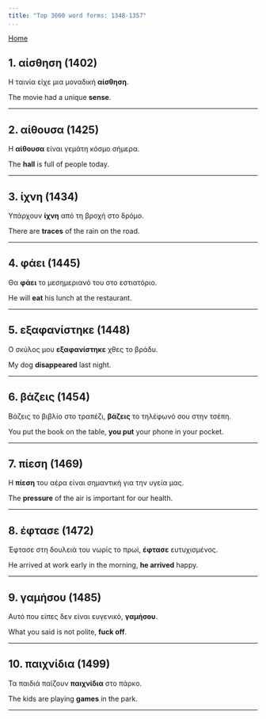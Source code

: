 ```yaml
---
title: "Top 3000 word forms: 1348-1357"
...
```


[Home](./) 

## 1. αίσθηση (1402)

Η ταινία είχε μια μοναδική **αίσθηση**.

The movie had a unique **sense**.

---

## 2. αίθουσα (1425)

Η **αίθουσα** είναι γεμάτη κόσμο σήμερα.  

The **hall** is full of people today.

---

## 3. ίχνη (1434)

Υπάρχουν **ίχνη** από τη βροχή στο δρόμο.  

There are **traces** of the rain on the road.

---

## 4. φάει (1445)

Θα **φάει** το μεσημεριανό του στο εστιατόριο.

He will **eat** his lunch at the restaurant.

---

## 5. εξαφανίστηκε (1448)

Ο σκύλος μου **εξαφανίστηκε** χθες το βράδυ.  

My dog **disappeared** last night.

---

## 6. βάζεις (1454)

Βάζεις το βιβλίο στο τραπέζι, **βάζεις** το τηλέφωνό σου στην τσέπη.

You put the book on the table, **you put** your phone in your pocket.

---

## 7. πίεση (1469)

Η **πίεση** του αέρα είναι σημαντική για την υγεία μας.  

The **pressure** of the air is important for our health.

---

## 8. έφτασε (1472)

Έφτασε στη δουλειά του νωρίς το πρωί, **έφτασε** ευτυχισμένος.  

He arrived at work early in the morning, **he arrived** happy.

---

## 9. γαμήσου (1485)

Αυτό που είπες δεν είναι ευγενικό, **γαμήσου**.  

What you said is not polite, **fuck off**.

---

## 10. παιχνίδια (1499)

Τα παιδιά παίζουν **παιχνίδια** στο πάρκο.  

The kids are playing **games** in the park.

---

